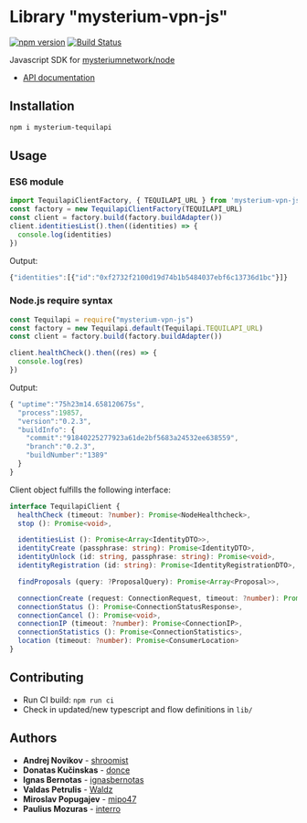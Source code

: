 # Library "mysterium-vpn-js"

[![npm version](https://badge.fury.io/js/mysterium-vpn-js.svg)](https://badge.fury.io/js/mysterium-vpn-js)
[![Build Status](https://travis-ci.com/mysteriumnetwork/mysterium-vpn-js.svg?branch=master)](https://travis-ci.com/mysteriumnetwork/mysterium-vpn-js)

Javascript SDK for  [mysteriumnetwork/node](https://github.com/mysteriumnetwork/node)  

* [API documentation](http://tequilapi.mysterium.network)

## Installation

```bash
npm i mysterium-tequilapi
```

## Usage

### ES6 module

```js
import TequilapiClientFactory, { TEQUILAPI_URL } from 'mysterium-vpn-js'
const factory = new TequilapiClientFactory(TEQUILAPI_URL)
const client = factory.build(factory.buildAdapter())
client.identitiesList().then((identities) => {
  console.log(identities)
})
```

Output:

```js
{"identities":[{"id":"0xf2732f2100d19d74b1b5484037ebf6c13736d1bc"}]}
```

### Node.js require syntax

```javascript
const Tequilapi = require("mysterium-vpn-js")
const factory = new Tequilapi.default(Tequilapi.TEQUILAPI_URL)
const client = factory.build(factory.buildAdapter())

client.healthCheck().then((res) => {
  console.log(res)
})
```

Output:

```js
{ "uptime":"75h23m14.658120675s",
  "process":19857,
  "version":"0.2.3",
  "buildInfo": {
    "commit":"91840225277923a61de2bf5683a24532ee638559",
    "branch":"0.2.3",
    "buildNumber":"1389"
  }
}
```

Client object fulfills the following interface:
```typescript
interface TequilapiClient {
  healthCheck (timeout: ?number): Promise<NodeHealthcheck>,
  stop (): Promise<void>,

  identitiesList (): Promise<Array<IdentityDTO>>,
  identityCreate (passphrase: string): Promise<IdentityDTO>,
  identityUnlock (id: string, passphrase: string): Promise<void>,
  identityRegistration (id: string): Promise<IdentityRegistrationDTO>,

  findProposals (query: ?ProposalQuery): Promise<Array<Proposal>>,

  connectionCreate (request: ConnectionRequest, timeout: ?number): Promise<ConnectionStatusResponse>,
  connectionStatus (): Promise<ConnectionStatusResponse>,
  connectionCancel (): Promise<void>,
  connectionIP (timeout: ?number): Promise<ConnectionIP>,
  connectionStatistics (): Promise<ConnectionStatistics>,
  location (timeout: ?number): Promise<ConsumerLocation>
}
```

## Contributing

* Run CI build: `npm run ci`
* Check in updated/new typescript and flow definitions in `lib/`

## Authors
* **Andrej Novikov** - [shroomist](https://github.com/shroomist)
* **Donatas Kučinskas** - [donce](https://github.com/donce)
* **Ignas Bernotas** - [ignasbernotas](https://github.com/ignasbernotas)
* **Valdas Petrulis** - [Waldz](https://github.com/Waldz)
* **Miroslav Popugajev** - [mipo47](https://github.com/mipo47)
* **Paulius Mozuras** - [interro](https://github.com/interro)
